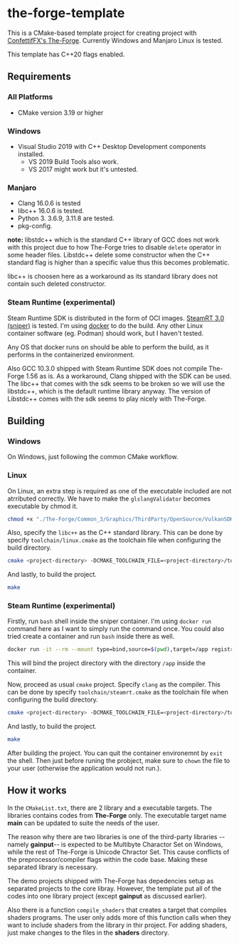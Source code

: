 # the-forge-template

This is a CMake-based template project for creating project with [ConfettifFX's The-Forge](https://github.com/ConfettiFX/The-Forge). 
Currently Windows and Manjaro Linux is tested.

This template has C++20 flags enabled.

## Requirements

### All Platforms

* CMake version 3.19 or higher

### Windows

* Visual Studio 2019 with C++ Desktop Development components installed.
  * VS 2019 Build Tools also work.
  * VS 2017 might work but it's untested.

### Manjaro

* Clang 16.0.6 is tested
* libc++ 16.0.6 is tested.
* Python 3. 3.6.9, 3.11.8 are tested.
* pkg-config.

**note:** libstdc++ which is the standard C++ library of GCC does not work with this project due to how The-Forge tries
to disable `delete` operator in some header files. Libstdc++ delete some constructor when the C++ standard flag is
higher than a specific value thus this becomes problematic.

libc++ is choosen here as a workaround as its standard library does not contain such deleted constructor.

### Steam Runtime (experimental)

Steam Runtime SDK is distributed in the form of OCI images. [SteamRT 3.0 (sniper)](https://gitlab.steamos.cloud/steamrt/sniper/sdk)
is tested. I'm using [docker](https://www.docker.com/) to do the build. Any other Linux container software (eg. Podman)
should work, but I haven't tested.

Any OS that docker runs on should be able to perform the build, as it performs in the containerized environment.

Also GCC 10.3.0 shipped with Steam Runtime SDK does not compile The-Forge 1.56 as is. As a workaround, Clang shipped with the SDK can be used. The libc++ that comes with the sdk seems to be broken so we will use the libstdc++, which is the default runtime library anyway. The version of Libstdc++ comes with the sdk seems to play nicely with The-Forge.

## Building

### Windows

On Windows, just following the common CMake workflow. 

### Linux
On Linux, an extra step is required as one of the executable included are not atrributed correctly. We have to
make the `glslangValidator` becomes executable by chmod it.

```sh
chmod +x "./The-Forge/Common_3/Graphics/ThirdParty/OpenSource/VulkanSDK/bin/Linux/glslangValidator"
```

Also, specify the `libc++` as the C++ standard library. This can be done by specify `toolchain/linux.cmake` as
the toolchain file when configuring the build directory.

```sh
cmake <project-directory> -DCMAKE_TOOLCHAIN_FILE=<project-directory>/toolchain/linux.cmake    
```

And lastly, to build the project.

```sh
make
```

### Steam Runtime (experimental)

Firstly, run `bash` shell inside the sniper container. I'm using `docker run` command here as I want to simply run the command once.
You could also tried create a container and run `bash` inside there as well.

```sh
docker run -it --rm --mount type=bind,source=$(pwd),target=/app registry.gitlab.steamos.cloud/steamrt/sniper/sdk bash
```
This will bind the project directory with the directory `/app` inside the container.

Now, proceed as usual `cmake` project. Specify `clang` as the compiler. This can be done by specify `toolchain/steamrt.cmake` as
the toolchain file when configuring the build directory.

```sh
cmake <project-directory> -DCMAKE_TOOLCHAIN_FILE=<project-directory>/toolchain/linux.cmake    
```

And lastly, to build the project.

```sh
make
```

After building the project. You can quit the container environemnt by `exit` the shell. Then just before runing the probject, make sure to `chown` the file to your user (otherwise the application would not run.).

## How it works

In the `CMakeList.txt`, there are 2 library and a executable targets. The libraries contains codes from **The-Forge**
only. The executable target name **main** can be updated to suite the needs of the user.

The reason why there are two libraries is one of the third-party libraries -- namely **gainput**-- is expected to be
Multibyte Charactor Set on Windows, while the rest of The-Forge is Unicode Chractor Set. This cause conflicts
of the preprocessor/compiler flags within the code base. Making these separated library is necessary.

The demo projects shipped with The-Forge has depedencies setup as separated projects to the core libray. However,
the template put all of the codes into one library project (except **gainput** as discussed earlier).

Also there is a function `compile_shaders` that creates a target that compiles shaders programs. The user only adds
more of this function calls when they want to include shaders from the library in thir project. For adding shaders,
just make changes to the files in the **shaders** directory. 